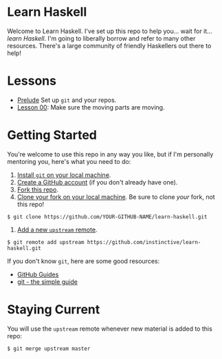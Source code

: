 # Learn Haskell

Welcome to Learn Haskell. I've set up this repo to help you... wait
for it... *learn Haskell*. I'm going to liberally borrow and refer to
many other resources. There's a large community of friendly
Haskellers out there to help!

# Lessons

* [Prelude](#getting-started) Set up `git` and your repos.
* [Lesson 00](hw00): Make sure the moving parts are moving.

# Getting Started

You're welcome to use this repo in any way you like, but if I'm
personally mentoring you, here's what you need to do:

1. [Install `git` on your local machine](https://git-scm.com/downloads).
1. [Create a GitHub account](github.com/join) (if you don't already have one).
1. [Fork this repo](https://guides.github.com/activities/forking/).
1. [Clone your fork on your local
   machine](https://help.github.com/articles/cloning-a-repository/).
   Be sure to clone *your* fork, not this repo!
```
$ git clone https://github.com/YOUR-GITHUB-NAME/learn-haskell.git
```
1. [Add a new `upstream` remote](https://help.github.com/articles/adding-a-remote/).
```
$ git remote add upstream https://github.com/instinctive/learn-haskell.git
```

If you don't know `git`, here are some good resources:
* [GitHub Guides](https://guides.github.com/)
* [git - the simple guide](http://rogerdudler.github.io/git-guide/)

# Staying Current

You will use the `upstream` remote whenever new material is added to this repo:
```
$ git merge upstream master
```
